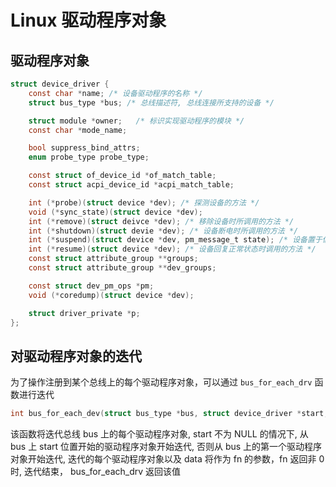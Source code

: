 # Linux 驱动程序对象


## 驱动程序对象

```c
struct device_driver {
    const char *name; /* 设备驱动程序的名称 */
    struct bus_type *bus; /* 总线描述符, 总线连接所支持的设备 */

    struct module *owner;   /* 标识实现驱动程序的模块 */
    const char *mode_name;

    bool suppress_bind_attrs;
    enum probe_type probe_type;

    const struct of_device_id *of_match_table;
    const struct acpi_device_id *acpi_match_table;

    int (*probe)(struct device *dev); /* 探测设备的方法 */
    void (*sync_state)(struct device *dev);
    int (*remove)(struct deivce *dev); /* 移除设备时所调用的方法 */
    int (*shutdown)(struct devie *dev); /* 设备断电时所调用的方法 */
    int (*suspend)(struct device *dev, pm_message_t state); /* 设备置于低功耗状态时调用的方法 */
    int (*resume)(struct device *dev); /* 设备回复正常状态时调用的方法 */
    const struct attribute_group **groups;
    const struct attribute_group **dev_groups;

    const struct dev_pm_ops *pm;
    void (*coredump)(struct device *dev);

    struct driver_private *p;
};

```

## 对驱动程序对象的迭代

为了操作注册到某个总线上的每个驱动程序对象，可以通过 `bus_for_each_drv` 函数进行迭代

```c
int bus_for_each_dev(struct bus_type *bus, struct device_driver *start, void *data, int (*fn)(struct device_driver *, void *));
```

该函数将迭代总线 bus 上的每个驱动程序对象, start 不为 NULL 的情况下, 从 bus 上 start 位置开始的驱动程序对象开始迭代, 否则从 bus 上的第一个驱动程序对象开始迭代, 迭代的每个驱动程序对象以及 data 将作为 fn 的参数，fn 返回非 0 时, 迭代结束， bus_for_each_drv 返回该值
